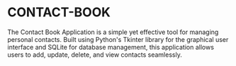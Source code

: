 # CONTACT-BOOK
The Contact Book Application is a simple yet effective tool for managing personal contacts. Built using Python's Tkinter library for the graphical user interface and SQLite for database management, this application allows users to add, update, delete, and view contacts seamlessly.
